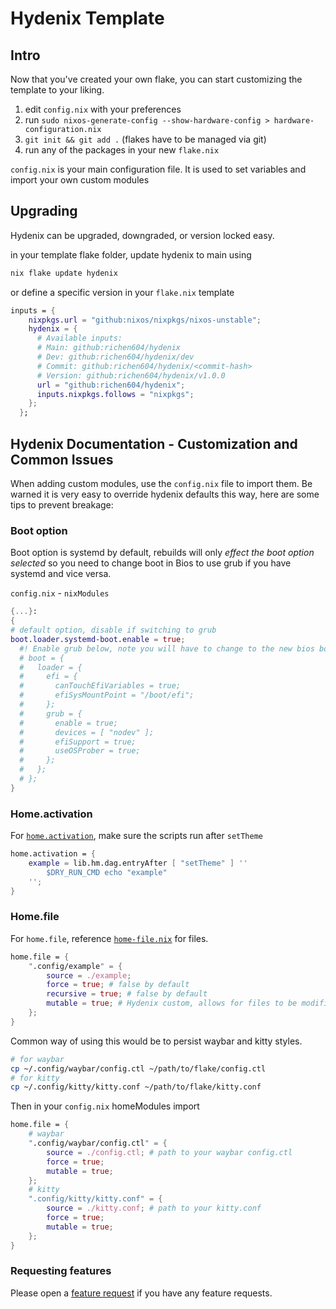 # Hydenix Template

## Intro

Now that you've created your own flake, you can start customizing the template to your liking.

1. edit `config.nix` with your preferences
2. run `sudo nixos-generate-config --show-hardware-config > hardware-configuration.nix`
3. `git init && git add .` (flakes have to be managed via git)
4. run any of the packages in your new `flake.nix`

`config.nix` is your main configuration file. It is used to set variables and import your own custom modules

## Upgrading

Hydenix can be upgraded, downgraded, or version locked easy.

in your template flake folder, update hydenix to main using
```bash
nix flake update hydenix
```

or define a specific version in your `flake.nix` template
```nix
inputs = {
    nixpkgs.url = "github:nixos/nixpkgs/nixos-unstable";
    hydenix = {
      # Available inputs:
      # Main: github:richen604/hydenix
      # Dev: github:richen604/hydenix/dev 
      # Commit: github:richen604/hydenix/<commit-hash>
      # Version: github:richen604/hydenix/v1.0.0
      url = "github:richen604/hydenix";
      inputs.nixpkgs.follows = "nixpkgs";
    };
  };
```

## Hydenix Documentation - Customization and Common Issues

When adding custom modules, use the `config.nix` file to import them. 
Be warned it is very easy to override hydenix defaults this way, here are some tips to prevent breakage:

### Boot option

Boot option is systemd by default, rebuilds will only *effect the boot option selected* so you need to change boot in Bios to use grub if you have systemd and vice versa.

`config.nix` - `nixModules`
```nix
{...}:
{
# default option, disable if switching to grub
boot.loader.systemd-boot.enable = true;
  #! Enable grub below, note you will have to change to the new bios boot option for settings to apply
  # boot = {
  #   loader = {
  #     efi = {
  #       canTouchEfiVariables = true;
  #       efiSysMountPoint = "/boot/efi";
  #     };
  #     grub = {
  #       enable = true;
  #       devices = [ "nodev" ];
  #       efiSupport = true;
  #       useOSProber = true;
  #     };
  #   };
  # };
}
```

### Home.activation

For [`home.activation`](https://github.com/richen604/hydenix/blob/main/hydenix/hm/home-activation.nix), make sure the scripts run after `setTheme`

```nix
home.activation = {
    example = lib.hm.dag.entryAfter [ "setTheme" ] ''
        $DRY_RUN_CMD echo "example"
    '';
}
```

### Home.file

For `home.file`, reference [`home-file.nix`](https://github.com/richen604/hydenix/blob/main/hydenix/hm/home-file.nix) for files.
```nix
home.file = {
    ".config/example" = {
        source = ./example;
        force = true; # false by default
        recursive = true; # false by default
        mutable = true; # Hydenix custom, allows for files to be modified after being created. false by default
    };
}
```

Common way of using this would be to persist waybar and kitty styles.
```bash
# for waybar
cp ~/.config/waybar/config.ctl ~/path/to/flake/config.ctl
# for kitty
cp ~/.config/kitty/kitty.conf ~/path/to/flake/kitty.conf
```
Then in your `config.nix` homeModules import
```nix
home.file = {
    # waybar
    ".config/waybar/config.ctl" = {
        source = ./config.ctl; # path to your waybar config.ctl
        force = true;
        mutable = true;
    };
    # kitty
    ".config/kitty/kitty.conf" = {
        source = ./kitty.conf; # path to your kitty.conf
        force = true;
        mutable = true;
    };
}
```

### Requesting features

Please open a [feature request](https://github.com/richen604/hydenix/issues/new?template=feature_request.md) if you have any feature requests.
